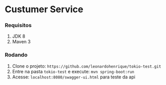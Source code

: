 # Custumer Service

### Requisitos

1. JDK 8
1. Maven 3

### Rodando

1. Clone o projeto: `https://github.com/leonardohenrique/tokio-test.git`
1. Entre na pasta `tokio-test` e execute: `mvn spring-boot:run`
1. Acesse: `localhost:8080/swagger-ui.html` para teste da api




